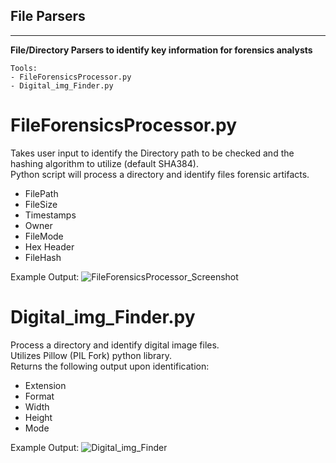 ## File Parsers
----------------------------
**File/Directory Parsers to identify key information for forensics analysts**

```
Tools:
- FileForensicsProcessor.py
- Digital_img_Finder.py
```

# FileForensicsProcessor.py
Takes user input to identify the Directory path to be checked and the hashing algorithm to utilize (default SHA384).\
Python script will process a directory and identify files forensic artifacts.
- FilePath 
- FileSize 
- Timestamps
- Owner
- FileMode
- Hex Header
- FileHash

Example Output:
![FileForensicsProcessor_Screenshot](https://user-images.githubusercontent.com/42547204/196284418-dcb096b3-c542-4f63-856a-3a24b56e4c64.JPG)


# Digital_img_Finder.py
Process a directory and identify digital image files.\
Utilizes Pillow (PIL Fork) python library. \
Returns the following output upon identification: 
- Extension
- Format
- Width
- Height
- Mode

Example Output:
![Digital_img_Finder](https://user-images.githubusercontent.com/42547204/196284049-5532d10e-7297-4033-84cd-912f20b975a1.JPG)
